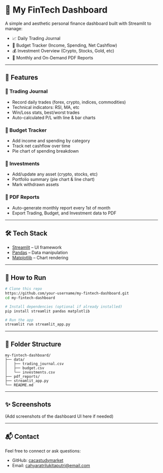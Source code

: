 # 💼 My FinTech Dashboard

A simple and aesthetic personal finance dashboard built with Streamlit to manage:

- 📈 Daily Trading Journal
- 💸 Budget Tracker (Income, Spending, Net Cashflow)
- 💰 Investment Overview (Crypto, Stocks, Gold, etc)
- 📄 Monthly and On-Demand PDF Reports

---

## 🚀 Features

### 🔹 Trading Journal
- Record daily trades (forex, crypto, indices, commodities)
- Technical indicators: RSI, MA, etc
- Win/Loss stats, best/worst trades
- Auto-calculated P/L with line & bar charts

### 🔹 Budget Tracker
- Add income and spending by category
- Track net cashflow over time
- Pie chart of spending breakdown

### 🔹 Investments
- Add/update any asset (crypto, stocks, etc)
- Portfolio summary (pie chart & line chart)
- Mark withdrawn assets

### 📄 PDF Reports
- Auto-generate monthly report every 1st of month
- Export Trading, Budget, and Investment data to PDF

---

## 🛠️ Tech Stack
- [Streamlit](https://streamlit.io/) – UI framework
- [Pandas](https://pandas.pydata.org/) – Data manipulation
- [Matplotlib](https://matplotlib.org/) – Chart rendering

---

## 🧪 How to Run

```bash
# Clone this repo
https://github.com/your-username/my-fintech-dashboard.git
cd my-fintech-dashboard

# Install dependencies (optional if already installed)
pip install streamlit pandas matplotlib

# Run the app
streamlit run streamlit_app.py
```

---

## 📁 Folder Structure
```
my-fintech-dashboard/
├── data/
│   ├── trading_journal.csv
│   ├── budget.csv
│   └── investments.csv
├── pdf_reports/
├── streamlit_app.py
└── README.md
```

---

## ✨ Screenshots
(Add screenshots of the dashboard UI here if needed)

---

## 📬 Contact
Feel free to connect or ask questions:
- GitHub: [cacastudymarket](https://github.com/cacastudymarket)
- Email: cahyaratrilukitaputri@email.com

